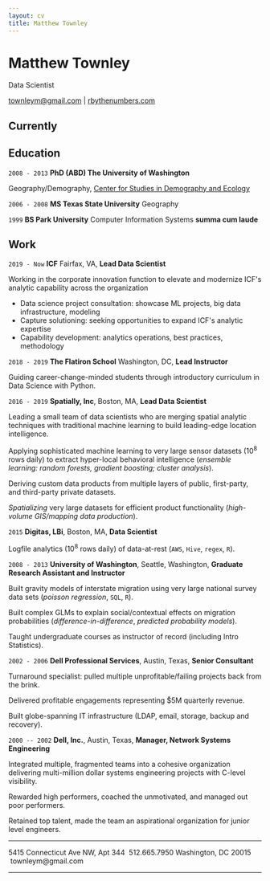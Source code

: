 ```yaml
---
layout: cv
title: Matthew Townley
---
```

# Matthew Townley
Data Scientist

<div id="webaddress">
<a href="townleym@gmail.com">townleym@gmail.com</a> | <a href="http://rbythenumbers.com/">rbythenumbers.com</a>
</div>

## Currently




## Education
`2008 - 2013`
__PhD (ABD) The University of Washington__

Geography/Demography, [Center for Studies in Demography and Ecology](https://csde.washington.edu/)

`2006 - 2008`
__MS Texas State  University__ Geography

`1999`
__BS Park University__ Computer Information Systems **summa cum laude**

## Work

`2019 - Now`
__ICF__ Fairfax, VA, **Lead Data Scientist**

Working in the corporate innovation function to elevate and modernize ICF's analytic capability across the organization

- Data science project consultation: showcase ML projects, big data infrastructure, modeling
- Capture solutioning: seeking opportunities to expand ICF's analytic expertise
- Capability development: analytics operations, best practices, methodology

`2018 - 2019`
__The Flatiron School__ Washington, DC, **Lead Instructor**

Guiding career-change-minded students through introductory curriculum in
Data Science with Python.

`2016 - 2019`
__Spatially, Inc__, Boston, MA, **Lead Data Scientist**

Leading a small team of data scientists who are merging spatial analytic
techniques with traditional machine learning to build leading-edge
location intelligence.

Applying sophisticated machine learning to very large sensor datasets
($10^8$ rows daily) to extract hyper-local behavioral intelligence
(*ensemble learning: random forests, gradient boosting; cluster
analysis*).

Deriving custom data products from multiple layers of public,
first-party, and third-party private datasets.

*Spatializing* very large datasets for efficient product functionality
(*high-volume GIS/mapping data production*).

`2015`
__Digitas, LBi__, Boston, MA, **Data Scientist**

Logfile analytics ($10^8$ rows daily) of data-at-rest (`AWS`, `Hive`,
`regex`, `R`).

`2008 - 2013`
__University of Washington__, Seattle, Washington, **Graduate Research Assistant and Instructor**

Built gravity models of interstate migration using very large national
survey data sets (*poisson regression*, `SQL`, `R`).

Built complex GLMs to explain social/contextual effects on migration
probabilities (*difference-in-difference*, *predicted probability
models*).

Taught undergraduate courses as instructor of record (including Intro
Statistics).

`2002 - 2006`
__Dell Professional Services__, Austin, Texas, **Senior Consultant**

Turnaround specialist: pulled multiple unprofitable/failing projects
back from the brink.

Delivered profitable engagements representing \$̃5M quarterly revenue.

Built globe-spanning IT infrastructure (LDAP, email, storage, backup and
recovery).

`2000 -- 2002`
__Dell, Inc.__, Austin, Texas, **Manager, Network Systems Engineering**


Integrated multiple, fragmented teams into a cohesive organization
delivering multi-million dollar systems engineering projects with
C-level visibility.

Rewarded high performers, coached the unmotivated, and managed out poor
performers.

Retained top talent, made the team an aspirational organization for
junior level engineers.

















  ---------------------------------- ----------------------
  5415 Connecticut Ave NW, Apt 344    512.665.7950
  Washington, DC 20015                townleym\@gmail.com
  ---------------------------------- ----------------------

